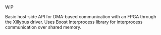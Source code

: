 WIP

Basic host-side API for DMA-based communication with an FPGA through the Xillybus driver. Uses Boost Interprocess library for interprocess communication over shared memory. 
